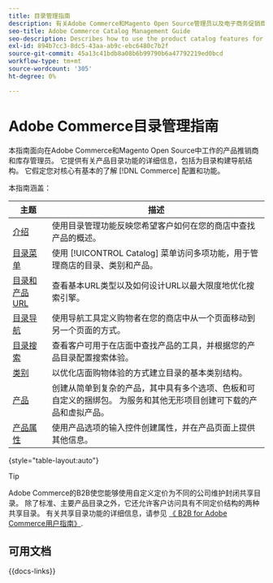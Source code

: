 ```yaml
---
title: 目录管理指南
description: 有关Adobe Commerce和Magento Open Source管理员以及电子商务促销商的产品目录功能的综合信息。
seo-title: Adobe Commerce Catalog Management Guide
seo-description: Describes how to use the product catalog features for Adobe Commerce and Magento Open Source.
exl-id: 894b7cc3-8dc5-43aa-ab9c-ebc6480c7b2f
source-git-commit: 45a13c41bdb8a08b6b99790b6a47792219ed0bcd
workflow-type: tm+mt
source-wordcount: '305'
ht-degree: 0%

---
```


# Adobe Commerce目录管理指南

本指南面向在Adobe Commerce和Magento Open Source中工作的产品推销商和库存管理员。 它提供有关产品目录功能的详细信息，包括为目录构建导航结构。 它假定您对核心有基本的了解 [!DNL Commerce] 配置和功能。

本指南涵盖：

| 主题 | 描述 |
| ------- | ----------- |
| [介绍](introduction.md) | 使用目录管理功能反映您希望客户如何在您的商店中查找产品的概述。 |
| [目录菜单](catalog-menu.md) | 使用 [!UICONTROL Catalog] 菜单访问多项功能，用于管理商店的目录、类别和产品。 |
| [目录和产品URL](catalog-urls.md) | 查看基本URL类型以及如何设计URL以最大限度地优化搜索引擎。 |
| [目录导航](navigation.md) | 使用导航工具定义购物者在您的商店中从一个页面移动到另一个页面的方式。 |
| [目录搜索](search.md) | 查看客户可用于在店面中查找产品的工具，并根据您的产品目录配置搜索体验。 |
| [类别](categories.md) | 以优化店面购物体验的方式建立目录的基本类别结构。 |
| [产品](products-list.md) | 创建从简单到复杂的产品，其中具有多个选项、色板和可自定义的捆绑包。 为服务和其他无形项目创建可下载的产品和虚拟产品。 |
| [产品属性](product-attributes.md) | 使用产品选项的输入控件创建属性，并在产品页面上提供其他信息。 |

{style="table-layout:auto"}

>[!TIP]
>
>Adobe Commerce的B2B使您能够使用自定义定价为不同的公司维护封闭共享目录。 除了标准、主要产品目录之外，它还允许客户访问具有不同定价结构的两种共享目录。 有关共享目录功能的详细信息，请参见 [《 B2B for Adobe Commerce用户指南》](../b2b/catalog-shared.md).

## 可用文档

{{docs-links}}
